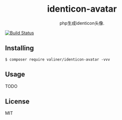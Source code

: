 <h1 align="center"> identicon-avatar </h1>

<p align="center"> php生成identicon头像.</p>

[![Build Status](https://travis-ci.org/valiner/identicon-avatar.svg?branch=master)](https://travis-ci.org/valiner/identicon-avatar)


## Installing

```shell
$ composer require valiner/identicon-avatar -vvv
```

## Usage

TODO


## License

MIT